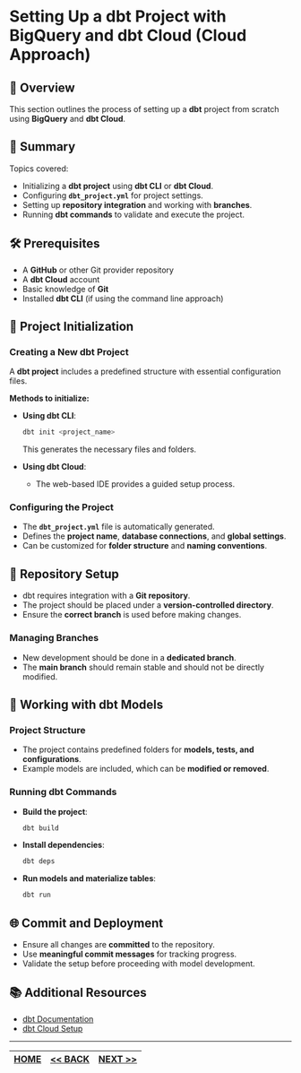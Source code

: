 # Setting Up a dbt Project with BigQuery and dbt Cloud (Cloud Approach)

## 📌 Overview

This section outlines the process of setting up a **dbt** project from scratch using **BigQuery** and **dbt Cloud**.

## 📖 Summary

Topics covered:

- Initializing a **dbt project** using **dbt CLI** or **dbt Cloud**.
- Configuring **`dbt_project.yml`** for project settings.
- Setting up **repository integration** and working with **branches**.
- Running **dbt commands** to validate and execute the project.

## 🛠️ Prerequisites

- A **GitHub** or other Git provider repository
- A **dbt Cloud** account
- Basic knowledge of **Git**
- Installed **dbt CLI** (if using the command line approach)

## 🚀 Project Initialization

### Creating a New dbt Project

A **dbt project** includes a predefined structure with essential configuration files.

**Methods to initialize:**

- **Using dbt CLI**:

  ```sh
  dbt init <project_name>
  ```

  This generates the necessary files and folders.
- **Using dbt Cloud**:
  - The web-based IDE provides a guided setup process.

### Configuring the Project

- The **`dbt_project.yml`** file is automatically generated.
- Defines the **project name**, **database connections**, and **global settings**.
- Can be customized for **folder structure** and **naming conventions**.

## 🔗 Repository Setup

- dbt requires integration with a **Git repository**.
- The project should be placed under a **version-controlled directory**.
- Ensure the **correct branch** is used before making changes.

### Managing Branches

- New development should be done in a **dedicated branch**.
- The **main branch** should remain stable and should not be directly modified.

## 📌 Working with dbt Models

### Project Structure

- The project contains predefined folders for **models, tests, and configurations**.
- Example models are included, which can be **modified or removed**.

### Running dbt Commands

- **Build the project**:

  ```sh
  dbt build
  ```

- **Install dependencies**:

  ```sh
  dbt deps
  ```

- **Run models and materialize tables**:

  ```sh
  dbt run
  ```

## 🌐 Commit and Deployment

- Ensure all changes are **committed** to the repository.
- Use **meaningful commit messages** for tracking progress.
- Validate the setup before proceeding with model development.

## 📚 Additional Resources

- [dbt Documentation](https://docs.getdbt.com/)
- [dbt Cloud Setup](https://docs.getdbt.com/docs/get-started-dbt#dbt-cloud)

---

| [HOME](../README.md) | [<< BACK](./4-1-2-notes.md) | [NEXT >>](./4-2-2-notes.md) |
| -------------------- | --------------------------- | --------------------------- |
